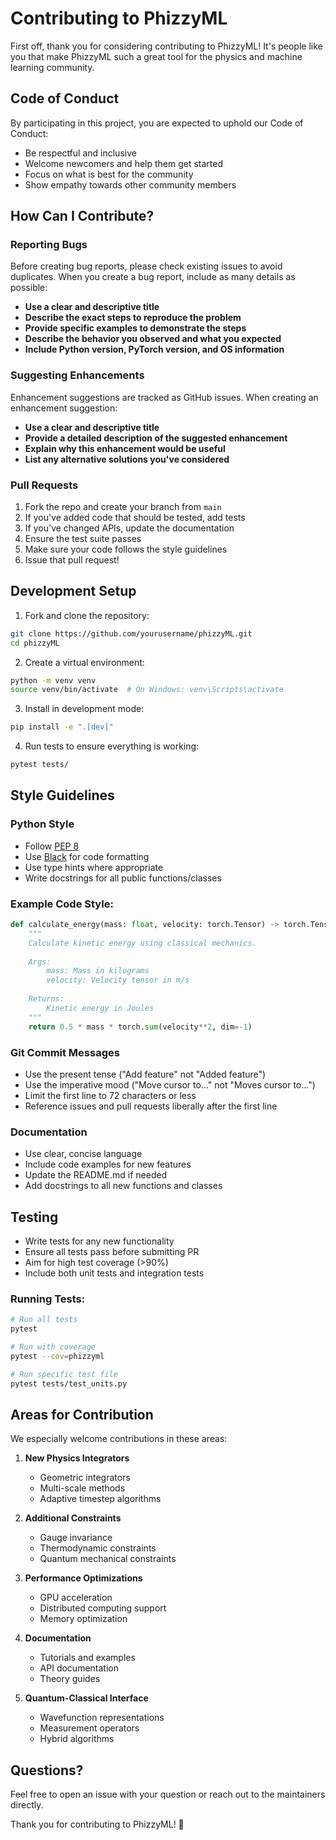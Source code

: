 # Contributing to PhizzyML

First off, thank you for considering contributing to PhizzyML! It's people like you that make PhizzyML such a great tool for the physics and machine learning community.

## Code of Conduct

By participating in this project, you are expected to uphold our Code of Conduct:
- Be respectful and inclusive
- Welcome newcomers and help them get started
- Focus on what is best for the community
- Show empathy towards other community members

## How Can I Contribute?

### Reporting Bugs

Before creating bug reports, please check existing issues to avoid duplicates. When you create a bug report, include as many details as possible:

- **Use a clear and descriptive title**
- **Describe the exact steps to reproduce the problem**
- **Provide specific examples to demonstrate the steps**
- **Describe the behavior you observed and what you expected**
- **Include Python version, PyTorch version, and OS information**

### Suggesting Enhancements

Enhancement suggestions are tracked as GitHub issues. When creating an enhancement suggestion:

- **Use a clear and descriptive title**
- **Provide a detailed description of the suggested enhancement**
- **Explain why this enhancement would be useful**
- **List any alternative solutions you've considered**

### Pull Requests

1. Fork the repo and create your branch from `main`
2. If you've added code that should be tested, add tests
3. If you've changed APIs, update the documentation
4. Ensure the test suite passes
5. Make sure your code follows the style guidelines
6. Issue that pull request!

## Development Setup

1. Fork and clone the repository:
```bash
git clone https://github.com/yourusername/phizzyML.git
cd phizzyML
```

2. Create a virtual environment:
```bash
python -m venv venv
source venv/bin/activate  # On Windows: venv\Scripts\activate
```

3. Install in development mode:
```bash
pip install -e ".[dev]"
```

4. Run tests to ensure everything is working:
```bash
pytest tests/
```

## Style Guidelines

### Python Style

- Follow [PEP 8](https://www.python.org/dev/peps/pep-0008/)
- Use [Black](https://github.com/psf/black) for code formatting
- Use type hints where appropriate
- Write docstrings for all public functions/classes

### Example Code Style:
```python
def calculate_energy(mass: float, velocity: torch.Tensor) -> torch.Tensor:
    """
    Calculate kinetic energy using classical mechanics.
    
    Args:
        mass: Mass in kilograms
        velocity: Velocity tensor in m/s
        
    Returns:
        Kinetic energy in Joules
    """
    return 0.5 * mass * torch.sum(velocity**2, dim=-1)
```

### Git Commit Messages

- Use the present tense ("Add feature" not "Added feature")
- Use the imperative mood ("Move cursor to..." not "Moves cursor to...")
- Limit the first line to 72 characters or less
- Reference issues and pull requests liberally after the first line

### Documentation

- Use clear, concise language
- Include code examples for new features
- Update the README.md if needed
- Add docstrings to all new functions and classes

## Testing

- Write tests for any new functionality
- Ensure all tests pass before submitting PR
- Aim for high test coverage (>90%)
- Include both unit tests and integration tests

### Running Tests:
```bash
# Run all tests
pytest

# Run with coverage
pytest --cov=phizzyml

# Run specific test file
pytest tests/test_units.py
```

## Areas for Contribution

We especially welcome contributions in these areas:

1. **New Physics Integrators**
   - Geometric integrators
   - Multi-scale methods
   - Adaptive timestep algorithms

2. **Additional Constraints**
   - Gauge invariance
   - Thermodynamic constraints
   - Quantum mechanical constraints

3. **Performance Optimizations**
   - GPU acceleration
   - Distributed computing support
   - Memory optimization

4. **Documentation**
   - Tutorials and examples
   - API documentation
   - Theory guides

5. **Quantum-Classical Interface**
   - Wavefunction representations
   - Measurement operators
   - Hybrid algorithms

## Questions?

Feel free to open an issue with your question or reach out to the maintainers directly.

Thank you for contributing to PhizzyML! 🎉